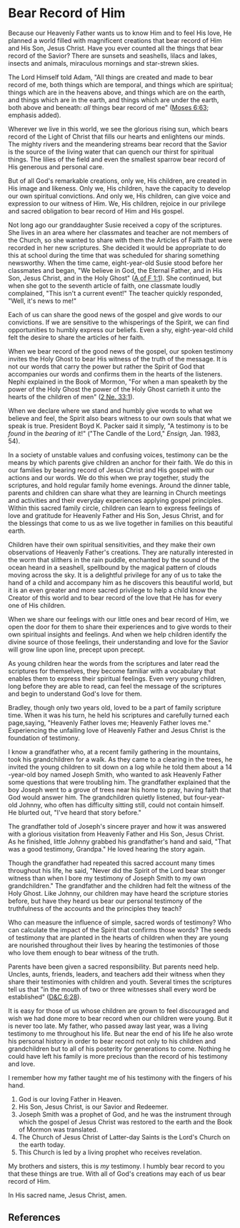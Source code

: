 # Bear Record of Him

Because our Heavenly Father wants us to know Him and to feel His love, He
planned a world filled with magnificent creations that bear record of Him and
His Son, Jesus Christ. Have you ever counted all the things that bear record
of the Savior? There are sunsets and seashells, lilacs and lakes, insects and
animals, miraculous mornings and star-strewn skies.

The Lord Himself told Adam, "All things are created and made to bear record of
me, both things which are temporal, and things which are spiritual; things
which are in the heavens above, and things which are on the earth, and things
which are in the earth, and things which are under the earth, both above and
beneath: _all_ things bear record of me" ([Moses
6:63](/scriptures/pgp/moses/6.63?lang=eng#62); emphasis added).

Wherever we live in this world, we see the glorious rising sun, which bears
record of the Light of Christ that fills our hearts and enlightens our minds.
The mighty rivers and the meandering streams bear record that the Savior is
the source of the living water that can quench our thirst for spiritual
things. The lilies of the field and even the smallest sparrow bear record of
His generous and personal care.

But of all God's remarkable creations, only we, His children, are created in
His image and likeness. Only we, His children, have the capacity to develop
our own spiritual convictions. And only we, His children, can give voice and
expression to our witness of Him. We, His children, rejoice in our privilege
and sacred obligation to bear record of Him and His gospel.

Not long ago our granddaughter Susie received a copy of the scriptures. She
lives in an area where her classmates and teacher are not members of the
Church, so she wanted to share with them the Articles of Faith that were
recorded in her new scriptures. She decided it would be appropriate to do this
at school during the time that was scheduled for sharing something newsworthy.
When the time came, eight-year-old Susie stood before her classmates and
began, "We believe in God, the Eternal Father, and in His Son, Jesus Christ,
and in the Holy Ghost" ([A of F 1:1](/scriptures/pgp/a-of-f/1.1?lang=eng#0)).
She continued, but when she got to the seventh article of faith, one classmate
loudly complained, "This isn't a current event!" The teacher quickly
responded, "Well, it's news to me!"

Each of us can share the good news of the gospel and give words to our
convictions. If we are sensitive to the whisperings of the Spirit, we can find
opportunities to humbly express our beliefs. Even a shy, eight-year-old child
felt the desire to share the articles of her faith.

When we bear record of the good news of the gospel, our spoken testimony
invites the Holy Ghost to bear His witness of the truth of the message. It is
not our words that carry the power but rather the Spirit of God that
accompanies our words and confirms them in the hearts of the listeners. Nephi
explained in the Book of Mormon, "For when a man speaketh by the power of the
Holy Ghost the power of the Holy Ghost carrieth it unto the hearts of the
children of men" ([2 Ne. 33:1](/scriptures/bofm/2-ne/33.1?lang=eng#0)).

When we declare where we stand and humbly give words to what we believe and
feel, the Spirit also bears witness to our own souls that what we speak is
true. President Boyd K. Packer said it simply, "A testimony is to be _found_
in the _bearing_ of it!" ("The Candle of the Lord," _Ensign,_ Jan. 1983, 54).

In a society of unstable values and confusing voices, testimony can be the
means by which parents give children an anchor for their faith. We do this in
our families by bearing record of Jesus Christ and His gospel with our actions
and our words. We do this when we pray together, study the scriptures, and
hold regular family home evenings. Around the dinner table, parents and
children can share what they are learning in Church meetings and activities
and their everyday experiences applying gospel principles. Within this sacred
family circle, children can learn to express feelings of love and gratitude
for Heavenly Father and His Son, Jesus Christ, and for the blessings that come
to us as we live together in families on this beautiful earth.

Children have their own spiritual sensitivities, and they make their own
observations of Heavenly Father's creations. They are naturally interested in
the worm that slithers in the rain puddle, enchanted by the sound of the ocean
heard in a seashell, spellbound by the magical pattern of clouds moving across
the sky. It is a delightful privilege for any of us to take the hand of a
child and accompany him as he discovers this beautiful world, but it is an
even greater and more sacred privilege to help a child know the Creator of
this world and to bear record of the love that He has for every one of His
children.

When we share our feelings with our little ones and bear record of Him, we
open the door for them to share their experiences and to give words to their
own spiritual insights and feelings. And when we help children identify the
divine source of those feelings, their understanding and love for the Savior
will grow line upon line, precept upon precept.

As young children hear the words from the scriptures and later read the
scriptures for themselves, they become familiar with a vocabulary that enables
them to express their spiritual feelings. Even very young children, long
before they are able to read, can feel the message of the scriptures and begin
to understand God's love for them.

Bradley, though only two years old, loved to be a part of family scripture
time. When it was his turn, he held his scriptures and carefully turned each
page,saying, "Heavenly Father loves me; Heavenly Father loves me."
Experiencing the unfailing love of Heavenly Father and Jesus Christ is the
foundation of testimony.

I know a grandfather who, at a recent family gathering in the mountains, took
his grandchildren for a walk. As they came to a clearing in the trees, he
invited the young children to sit down on a log while he told them about a 14
-year-old boy named Joseph Smith, who wanted to ask Heavenly Father some
questions that were troubling him. The grandfather explained that the boy
Joseph went to a grove of trees near his home to pray, having faith that God
would answer him. The grandchildren quietly listened, but four-year-old
Johnny, who often has difficulty sitting still, could not contain himself. He
blurted out, "I've heard that story before."

The grandfather told of Joseph's sincere prayer and how it was answered with a
glorious visitation from Heavenly Father and His Son, Jesus Christ. As he
finished, little Johnny grabbed his grandfather's hand and said, "That was a
good testimony, Grandpa." He loved hearing the story again.

Though the grandfather had repeated this sacred account many times throughout
his life, he said, "Never did the Spirit of the Lord bear stronger witness
than when I bore my testimony of Joseph Smith to my own grandchildren." The
grandfather and the children had felt the witness of the Holy Ghost. Like
Johnny, our children may have heard the scripture stories before, but have
they heard us bear our personal testimony of the truthfulness of the accounts
and the principles they teach?

Who can measure the influence of simple, sacred words of testimony? Who can
calculate the impact of the Spirit that confirms those words? The seeds of
testimony that are planted in the hearts of children when they are young are
nourished throughout their lives by hearing the testimonies of those who love
them enough to bear witness of the truth.

Parents have been given a sacred responsibility. But parents need help.
Uncles, aunts, friends, leaders, and teachers add their witness when they
share their testimonies with children and youth. Several times the scriptures
tell us that "in the mouth of two or three witnesses shall every word be
established" ([D&amp;C 6:28](/scriptures/dc-testament/dc/6.28?lang=eng#27)).

It is easy for those of us whose children are grown to feel discouraged and
wish we had done more to bear record when our children were young. But it is
never too late. My father, who passed away last year, was a living testimony
to me throughout his life. But near the end of his life he also wrote his
personal history in order to bear record not only to his children and
grandchildren but to all of his posterity for generations to come. Nothing he
could have left his family is more precious than the record of his testimony
and love.

I remember how my father taught me of his testimony with the fingers of his
hand.

  1. God is our loving Father in Heaven. 
  2. His Son, Jesus Christ, is our Savior and Redeemer. 
  3. Joseph Smith was a prophet of God, and he was the instrument through which the gospel of Jesus Christ was restored to the earth and the Book of Mormon was translated. 
  4. The Church of Jesus Christ of Latter-day Saints is the Lord's Church on the earth today. 
  5. This Church is led by a living prophet who receives revelation. 

My brothers and sisters, this is _my_ testimony. I humbly bear record to you
that these things are true. With all of God's creations may each of us bear
record of Him.

In His sacred name, Jesus Christ, amen.

## References

